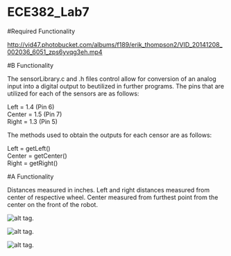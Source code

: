 ECE382_Lab7
===========

#Required Functionality

http://vid47.photobucket.com/albums/f189/erik_thompson2/VID_20141208_002036_6051_zps6yvqg3eh.mp4

#B Functionality

The sensorLibrary.c and .h files control allow for conversion of an analog input into a digital output
to beutilized in further programs.  The pins that are utilized for each of the sensors are as follows:

Left = 1.4 (Pin 6)  
Center = 1.5 (Pin 7)  
Right =  1.3 (Pin 5)  

The methods used to obtain the outputs for each censor are as follows:

Left = getLeft()  
Center = getCenter()  
Right =  getRight() 

#A Functionality

Distances measured in inches.  Left and right distances measured from center of respective wheel.  Center measured from furthest point from the center on the front of the robot.

![alt tag](http://i47.photobucket.com/albums/f189/erik_thompson2/Left_Sensor_zpsd5bbf637.png
 "TO-220 Config").
  
 ![alt tag](http://i47.photobucket.com/albums/f189/erik_thompson2/Center_Sensor_zps186c6b77.png
 "TO-220 Config").
  
 ![alt tag](http://i47.photobucket.com/albums/f189/erik_thompson2/Right_Sensor_zpsf349f54c.png
 "TO-220 Config").
